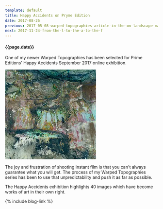 ```yaml
---
template: default
title: Happy Accidents on Pryme Edition
date: 2017-08-26
previous: 2017-05-08-warped-topographies-article-in-the-on-landscape-magazine
next: 2017-11-24-from-the-l-to-the-a-to-the-f
---
```


#### {{page.date}}

One of my newer Warped Topographies has been selected for Prime Editions' Happy Accidents September 2017 online exhibition.

![Happy Accidents](polaroid-scans-260.webp "Happy Accidents")

The joy and frustration of shooting instant film is that you can't always guarantee what you will get. The process of my Warped Topographies series has been to use that unpredictability and  push it as far as possible.

The Happy Accidents exhibition highlights 40 images which have become works of art in their own right.

{% include blog-link %}